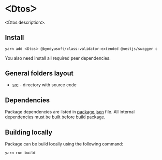 # ᐸDtosᐳ

ᐸDtos descriptionᐳ.

## Install

```bash
yarn add ᐸDtosᐳ @byndyusoft/class-validator-extended @nestjs/swagger class-transformer class-validator
```

You also need install all required peer dependencies.

## General folders layout

- [src](./src) - directory with source code

## Dependencies

Package dependencies are listed in [package.json](./package.json) file.
All internal dependencies must be built before build package.

## Building locally

Package can be build locally using the following command:

```bash
yarn run build
```
